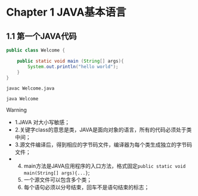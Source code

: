 # Chapter 1 JAVA基本语言
## 1.1 第一个JAVA代码

```java
public class Welcome {

	public static void main (String[] args){
		System.out.println("hello world");
	}
}
```

`javac Welcome.java`

`java Welcome`

> [!WARNING]
> - 1.JAVA 对大小写敏感；
> - 2.关键字class的意思是类，JAVA是面向对象的语言，所有的代码必须处于类中间；
> - 3.源文件编译后，得到相应的字节码文件，编译器为每个类生成独立的字节码文件；
> - 4. main方法是JAVA应用程序的入口方法，格式固定`public static void main(String[] args){...}`;
>   5. 一个源文件可以包含多个类；
>   6. 每个语句必须以分号结束，回车不是语句结束的标志；
